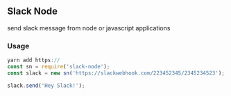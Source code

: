 ## Slack Node
send slack message from node or javascript applications

### Usage
``` javascript
yarn add https://
const sn = require('slack-node');
const slack = new sn('https://slackwebhook.com/223452345/2345234523');

slack.send('Hey Slack!');
```

